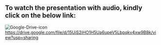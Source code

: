 ## To watch the presentation with audio, kindly click on the below link:

![Google-Drive-icon](https://user-images.githubusercontent.com/67848891/109378687-a3730480-78e5-11eb-968f-307b84f0ba8a.png) https://drive.google.com/file/d/15UiS2iHO1H5Ua6upeV5Lbpqkv4xw9B8k/view?usp=sharing
